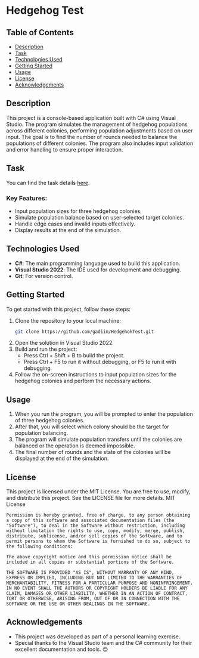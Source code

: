 # Hedgehog Test

## Table of Contents
- [Description](#description)
- [Task](#task)
- [Technologies Used](#technologies-used)
- [Getting Started](#getting-started)
- [Usage](#usage)
- [License](#license)
- [Acknowledgements](#acknowledgements)

## Description
This project is a console-based application built with C# using Visual Studio. The program simulates the management of hedgehog populations across different colonies, performing population adjustments based on user input. The goal is to find the number of rounds needed to balance the populations of different colonies. The program also includes input validation and error handling to ensure proper interaction.

## Task
You can find the task details [here](https://github.com/gadiim/HedgehokTest/blob/main/TASK.md).

### Key Features:
- Input population sizes for three hedgehog colonies.
- Simulate population balance based on user-selected target colonies.
- Handle edge cases and invalid inputs effectively.
- Display results at the end of the simulation.

## Technologies Used
- **C#**: The main programming language used to build this application.
- **Visual Studio 2022**: The IDE used for development and debugging.
- **Git**: For version control.

## Getting Started

To get started with this project, follow these steps:

1. Clone the repository to your local machine:
   ```bash
   git clone https://github.com/gadiim/HedgehokTest.git
   ```
2. Open the solution in Visual Studio 2022.
3. Build and run the project:
   - Press Ctrl + Shift + B to build the project.
   - Press Ctrl + F5 to run it without debugging, or F5 to run it with debugging.
5. Follow the on-screen instructions to input population sizes for the hedgehog colonies and perform the necessary actions.

## Usage

1. When you run the program, you will be prompted to enter the population of three hedgehog colonies.
2. After that, you will select which colony should be the target for population balancing.
3. The program will simulate population transfers until the colonies are balanced or the operation is deemed impossible.
4. The final number of rounds and the state of the colonies will be displayed at the end of the simulation.

## License

This project is licensed under the MIT License. You are free to use, modify, and distribute this project. See the LICENSE file for more details.
MIT License
```plaintext
Permission is hereby granted, free of charge, to any person obtaining a copy of this software and associated documentation files (the "Software"), to deal in the Software without restriction, including without limitation the rights to use, copy, modify, merge, publish, distribute, sublicense, and/or sell copies of the Software, and to permit persons to whom the Software is furnished to do so, subject to the following conditions:

The above copyright notice and this permission notice shall be included in all copies or substantial portions of the Software.

THE SOFTWARE IS PROVIDED "AS IS", WITHOUT WARRANTY OF ANY KIND, EXPRESS OR IMPLIED, INCLUDING BUT NOT LIMITED TO THE WARRANTIES OF MERCHANTABILITY, FITNESS FOR A PARTICULAR PURPOSE AND NONINFRINGEMENT. IN NO EVENT SHALL THE AUTHORS OR COPYRIGHT HOLDERS BE LIABLE FOR ANY CLAIM, DAMAGES OR OTHER LIABILITY, WHETHER IN AN ACTION OF CONTRACT, TORT OR OTHERWISE, ARISING FROM, OUT OF OR IN CONNECTION WITH THE SOFTWARE OR THE USE OR OTHER DEALINGS IN THE SOFTWARE.
```

## Acknowledgements

- This project was developed as part of a personal learning exercise.
- Special thanks to the Visual Studio team and the C# community for their excellent documentation and tools. 😊
